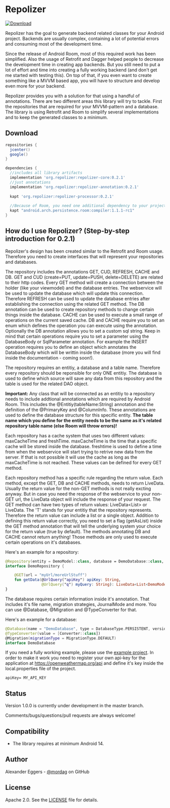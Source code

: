 Repolizer
=====
[![Download](https://api.bintray.com/packages/mordag/android/repolizer-core/images/download.svg) ](https://bintray.com/mordag/android/repolizer-core/_latestVersion)

Repolizer has the goal to generate backend related classes for your Android project. Backends are usually complex, containing a lot of potential errors and consuming most of the development time.

Since the release of Android Room, most of this required work has been simplified. Also the usage of Retrofit and Dagger helped people to decrease the development time in creating app backends. But you still need to put a lot of effort and time into creating a fully working backend (and don't get me started with testing this). On top of that, if you even want to create something like a MVVM based app, you will have to structure and develop even more for your backend. 

Repolizer provides you with a solution for that using a handful of annotations. There are two different areas this library will try to tackle. First the repositories that are required for your MVVM-pattern and a database. The library is using Retrofit and Room to simplify several implementations and to keep the generated classes to a minimum.

Download
--------
```gradle
repositories {
  jcenter()
  google()
}

dependencies {
  //includes all library artifacts
  implementation 'org.repolizer:repolizer-core:0.2.1'
  //just annotations
  implementation 'org.repolizer:repolizer-annotation:0.2.1'
  
  kapt 'org.repolizer:repolizer-processor:0.2.1'
  
  //Because of Room, you need one additional dependency to your project:
  kapt "android.arch.persistence.room:compiler:1.1.1-rc1"
}
```

How do I use Repolizer? (Step-by-step introduction for 0.2.1)
-------------------
Repolizer's design has been created similar to the Retrofit and Room usage. Therefore you need to create interfaces that will represent your repositories and databases.

The repository includes the annotations GET, CUD, REFRESH, CACHE and DB. GET and CUD (create=PUT, update=PUSH, delete=DELETE) are related to their http codes. Every GET method will create a connection between the holder (like your viewmodel) and the database entries. The webservice will be used to update the database which will update this connection. Therefore REFRESH can be used to update the database entries after establishing the connection using the related GET method. The DB annotation can be used to create repository methods to change certain things inside the database. CACHE can be used to execute a small range of operations on the current saved cache. DB and CACHE require you to set an enum which defines the operation you can execute using the annotation. Optionally the DB annotation allows you to set a custom sql string. Keep in mind that certain operations require you to set a parameter using the DatabaseBody or SqlParameter annotation. For example the INSERT operation requires you to define an object which annotates the DatabaseBody which will be writtin inside the database (more you will find inside the documentation - coming soon!).

The repository requires an entitiy, a database and a table name. Therefore every repository should be reponsible for only ONE entitiy. The database is used to define which source will save any data from this repository and the table is used for the related DAO object. 

**Important:** Any class that will be connected as an entitiy to a repository needs to include addtional annotations which are required by Android Room. This includes the @Entitiy(tableName:String) annotation and the definition of the @PrimaryKey and @ColumnInfo. These annotations are used to define the database structure for this specific entity. **The table name which you define for the entity needs to be the same as it's related repository table name (else Room will throw errors)!**

Each repository has a cache system that uses two different values: maxCacheTime and freshTime. maxCacheTime is the time that a specific cache will be stored inside the database. freshtime is used to define a time from when the webservice will start trying to retrive new data from the server. If that is not possible it will use the cache as long as the maxCacheTime is not reached. These values can be defined for every GET method.

Each repository method has a specific rule regarding the return value. Each method, except the GET, DB and CACHE methods, needs to return LiveData<String>. Usually the return value for the non-GET methods is not really excting anyway. But in case you need the response of the webservice to your non-GET url, the LiveData object will include the response of your request. The GET method can have two types of return values: LiveData<List<T>> or LiveData<T>. The 'T' stands for your entitiy that the repository represents. Therefore the return value can include a list or a single object. Addition to defining this return value correctly, you need to set a flag (getAsList) inside the GET method annotation that will tell the underlying system your choice for the return value (true by default). The methods annotating DB and CACHE cannot return anything! Those methods are only used to execute certain operations on it's databases.

Here's an example for a repository:

```kotlin
@Repository(entity = DemoModel::class, database = DemoDatabase::class, tableName = "demo_table")
interface DemoRepository {

    @GET(url = "myUrl/moreUrlStuff")
    fun getData(@UrlQuery("apiKey") apiKey: String,
                @UrlQuery("q") myQuery: String): LiveData<List<DemoModel>>
}
```
The database requires certain information inside it's annotation. That includes it's file name, migration strategies, JournalMode and more. You can use @Database, @Migration and @TypeConverter for that.

Here's an example for a database:

```kotlin
@Database(name = "DemoDatabase", type = DatabaseType.PERSISTENT, version = 1)
@TypeConverter(value = [Converter::class])
@Migration(migrationType = MigrationType.DEFAULT)
interface DemoDatabase
```
If you need a fully working example, please use the [example project][3]. In order to make it work you need to register your own api-key for the application at https://openweathermap.org/api and define it's key inside the local.properties file of the project.

```
apiKey= MY_API_KEY
```

Status
------
Version 1.0.0 is currently under development in the master branch.

Comments/bugs/questions/pull requests are always welcome!

Compatibility
-------------

 * The library requires at minimum Android 14.

Author
------
Alexander Eggers - [@mordag][2] on GitHub

License
-------
Apache 2.0. See the [LICENSE][1] file for details.


[1]: https://github.com/Mordag/repolizer/blob/master/LICENSE
[2]: https://github.com/Mordag
[3]: https://github.com/Mordag/repolizer/tree/master/examples/src/main/java/org/demo/weatherapp
